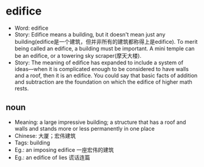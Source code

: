 # edifice

- Word: edifice
- Story: Edifice means a building, but it doesn't mean just any building(edifice是一个建筑，但并非所有的建筑都称得上是edifice). To merit being called an edifice, a building must be important. A mini temple can be an edifice, or a towering sky scraper(摩天大楼).
- Story: The meaning of edifice has expanded to include a system of ideas––when it is complicated enough to be considered to have walls and a roof, then it is an edifice. You could say that basic facts of addition and subtraction are the foundation on which the edifice of higher math rests.

## noun

- Meaning: a large impressive building; a structure that has a roof and walls and stands more or less permanently in one place
- Chinese: 大厦；宏伟建筑
- Tags: building
- Eg.: an imposing edifice 一座宏伟的建筑
- Eg.: an edifice of lies 谎话连篇

